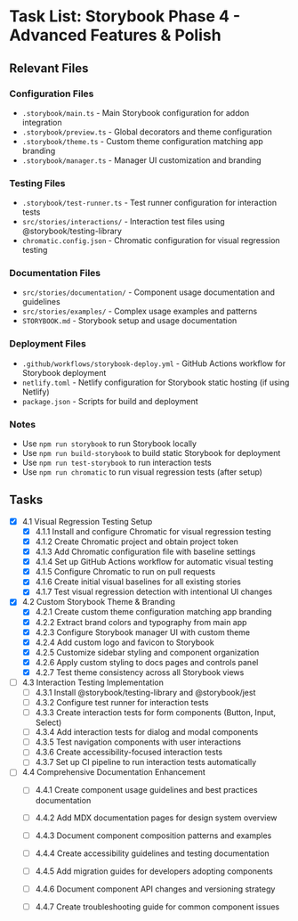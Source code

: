 # Task List: Storybook Phase 4 - Advanced Features & Polish

## Relevant Files

### Configuration Files
- `.storybook/main.ts` - Main Storybook configuration for addon integration
- `.storybook/preview.ts` - Global decorators and theme configuration  
- `.storybook/theme.ts` - Custom theme configuration matching app branding
- `.storybook/manager.ts` - Manager UI customization and branding

### Testing Files
- `.storybook/test-runner.ts` - Test runner configuration for interaction tests
- `src/stories/interactions/` - Interaction test files using @storybook/testing-library
- `chromatic.config.json` - Chromatic configuration for visual regression testing

### Documentation Files
- `src/stories/documentation/` - Component usage documentation and guidelines
- `src/stories/examples/` - Complex usage examples and patterns
- `STORYBOOK.md` - Storybook setup and usage documentation

### Deployment Files
- `.github/workflows/storybook-deploy.yml` - GitHub Actions workflow for Storybook deployment
- `netlify.toml` - Netlify configuration for Storybook static hosting (if using Netlify)
- `package.json` - Scripts for build and deployment

### Notes

- Use `npm run storybook` to run Storybook locally
- Use `npm run build-storybook` to build static Storybook for deployment
- Use `npm run test-storybook` to run interaction tests
- Use `npm run chromatic` to run visual regression tests (after setup)

## Tasks

- [x] 4.1 Visual Regression Testing Setup
  - [x] 4.1.1 Install and configure Chromatic for visual regression testing
  - [x] 4.1.2 Create Chromatic project and obtain project token
  - [x] 4.1.3 Add Chromatic configuration file with baseline settings
  - [x] 4.1.4 Set up GitHub Actions workflow for automatic visual testing
  - [x] 4.1.5 Configure Chromatic to run on pull requests
  - [x] 4.1.6 Create initial visual baselines for all existing stories
  - [x] 4.1.7 Test visual regression detection with intentional UI changes

- [x] 4.2 Custom Storybook Theme & Branding
  - [x] 4.2.1 Create custom theme configuration matching app branding
  - [x] 4.2.2 Extract brand colors and typography from main app
  - [x] 4.2.3 Configure Storybook manager UI with custom theme
  - [x] 4.2.4 Add custom logo and favicon to Storybook
  - [x] 4.2.5 Customize sidebar styling and component organization
  - [x] 4.2.6 Apply custom styling to docs pages and controls panel
  - [x] 4.2.7 Test theme consistency across all Storybook views

- [ ] 4.3 Interaction Testing Implementation
  - [ ] 4.3.1 Install @storybook/testing-library and @storybook/jest
  - [ ] 4.3.2 Configure test runner for interaction tests
  - [ ] 4.3.3 Create interaction tests for form components (Button, Input, Select)
  - [ ] 4.3.4 Add interaction tests for dialog and modal components
  - [ ] 4.3.5 Test navigation components with user interactions
  - [ ] 4.3.6 Create accessibility-focused interaction tests
  - [ ] 4.3.7 Set up CI pipeline to run interaction tests automatically

- [ ] 4.4 Comprehensive Documentation Enhancement
  - [ ] 4.4.1 Create component usage guidelines and best practices documentation
  - [ ] 4.4.2 Add MDX documentation pages for design system overview
  - [ ] 4.4.3 Document component composition patterns and examples
  - [ ] 4.4.4 Create accessibility guidelines and testing documentation
  - [ ] 4.4.5 Add migration guides for developers adopting components
  - [ ] 4.4.6 Document component API changes and versioning strategy
  - [ ] 4.4.7 Create troubleshooting guide for common component issues

